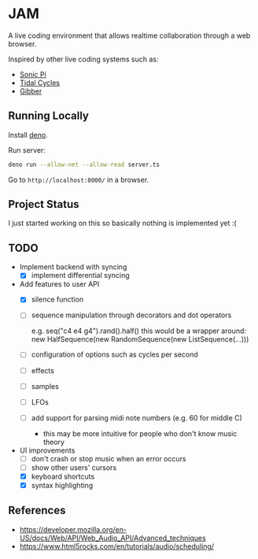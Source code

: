 # JAM

A live coding environment that allows realtime collaboration through a web browser.

Inspired by other live coding systems such as:
- [Sonic Pi](https://sonic-pi.net/)
- [Tidal Cycles](https://tidalcycles.org/)
- [Gibber](https://github.com/gibber-cc/gibber)

## Running Locally

Install [deno](https://deno.land/).

Run server:

```bash
deno run --allow-net --allow-read server.ts
```

Go to `http://localhost:8000/` in a browser.

## Project Status

I just started working on this so basically nothing is implemented yet :(

## TODO

- Implement backend with syncing
  - [x] implement differential syncing
- Add features to user API
  - [x] silence function
  - [ ] sequence manipulation through decorators and dot operators

	  e.g. seq("c4 e4 g4").rand().half()
	       this would be a wrapper around:
		   new HalfSequence(new RandomSequence(new ListSequence(...)))

  - [ ] configuration of options such as cycles per second
  - [ ] effects
  - [ ] samples
  - [ ] LFOs
  - [ ] add support for parsing midi note numbers (e.g. 60 for middle C)
	- this may be more intuitive for people who don't know music theory
- UI improvements
  - [ ] don't crash or stop music when an error occurs
  - [ ] show other users' cursors
  - [x] keyboard shortcuts
  - [x] syntax highlighting

## References
- https://developer.mozilla.org/en-US/docs/Web/API/Web_Audio_API/Advanced_techniques
- https://www.html5rocks.com/en/tutorials/audio/scheduling/
